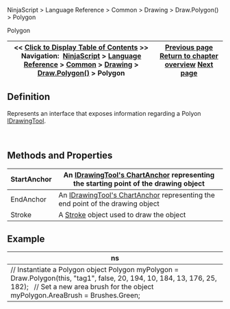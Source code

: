 ﻿


NinjaScript \> Language Reference \> Common \> Drawing \> Draw.Polygon() \> Polygon






















Polygon







| \<\< [Click to Display Table of Contents](polygon.md) \>\> **Navigation:**     [NinjaScript](ninjascript.md) \> [Language Reference](language_reference_wip.md) \> [Common](common.md) \> [Drawing](drawing.md) \> [Draw.Polygon()](draw_polygon.md) \> Polygon | [Previous page](draw_polygon.md) [Return to chapter overview](draw_polygon.md) [Next page](draw_ray.md) |
| --- | --- |











## Definition


Represents an interface that exposes information regarding a Polyon [IDrawingTool](idrawingtool.md).


 


## Methods and Properties




| StartAnchor | An [IDrawingTool's ChartAnchor](idrawingtool.htm#chartanchor) representing the starting point of the drawing object |
| --- | --- |
| EndAnchor | An [IDrawingTool's ChartAnchor](idrawingtool.htm#chartanchor) representing the end point of the drawing object |
| Stroke | A [Stroke](stroke_class.md) object used to draw the object |



## 


## 


## Example




| ns |
| --- |
| // Instantiate a Polygon object Polygon myPolygon \= Draw.Polygon(this, "tag1", false, 20, 194, 10, 184, 13, 176, 25, 182);   // Set a new area brush for the object myPolygon.AreaBrush \= Brushes.Green; |









